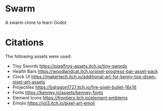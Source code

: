 # Swarm
 A swarm clone to learn Godot


# Citations
The following assets were used:
- Tiny Swords  		https://pixelfrog-assets.itch.io/tiny-swords
- Health Bars  		https://woodlandcat.itch.io/pixel-progress-bar-asset-pack
- Clock UI     		https://makertech.itch.io/additional-art-for-kenny-top-down-pixel-art-assets
- Projectiles  		https://bdragon1727.itch.io/fire-pixel-bullet-16x16
- Fonts        		https://kenney.nl/assets/kenney-fonts
- Element Icons		https://frontierx.itch.io/element-emblems
- Emojis       		https://joi3.itch.io/pixel-art-emoji
